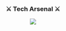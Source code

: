 <h3 align="center">⚔️ Tech Arsenal ⚔️</h3> <p align="center"> <img src="https://skillicons.dev/icons?i=cpp,cs,python,unreal,godot,windows" /> </p>
